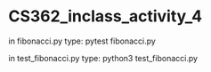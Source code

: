 # CS362_inclass_activity_4
in fibonacci.py
type: pytest fibonacci.py

in test_fibonacci.py
type: python3 test_fibonacci.py
